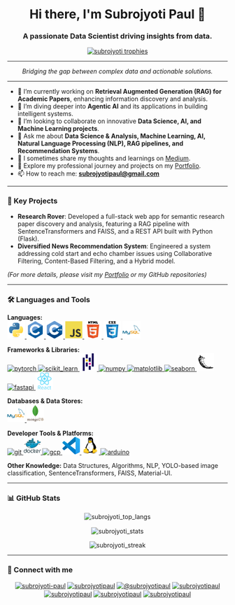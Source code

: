 <h1 align="center">Hi there, I'm Subrojyoti Paul 👋</h1>
<h3 align="center">A passionate Data Scientist driving insights from data.</h3>

<p align="center">
<!--   <img src="https://komarev.com/ghpvc/?username=subrojyoti&label=Profile%20views&color=0e75b6&style=for-the-badge" alt="profile views" /> -->
  <a href="https://github.com/ryo-ma/github-profile-trophy">
    <img src="https://github-profile-trophy.vercel.app/?username=subrojyoti" alt="subrojyoti trophies" />
  </a>
</p>

---

<p align="center">
  <em>Bridging the gap between complex data and actionable solutions.</em>
</p>

---

- 🔭 I’m currently working on **Retrieval Augmented Generation (RAG) for Academic Papers**, enhancing information discovery and analysis.
- 🌱 I’m diving deeper into **Agentic AI** and its applications in building intelligent systems.
- 👯 I’m looking to collaborate on innovative **Data Science, AI, and Machine Learning projects**.
- 💬 Ask me about **Data Science & Analysis, Machine Learning, AI, Natural Language Processing (NLP), RAG pipelines, and Recommendation Systems**.
- 📝 I sometimes share my thoughts and learnings on [Medium](https://www.medium.com/@subrojyotipaul).
- 📄 Explore my professional journey and projects on my [Portfolio](https://subrojyoti-portfolio.vercel.app).
- 📫 How to reach me: **subrojyotipaul@gmail.com**

---

### 🚀 Key Projects

- **Research Rover**: Developed a full-stack web app for semantic research paper discovery and analysis, featuring a RAG pipeline with SentenceTransformers and FAISS, and a REST API built with Python (Flask).
- **Diversified News Recommendation System**: Engineered a system addressing cold start and echo chamber issues using Collaborative Filtering, Content-Based Filtering, and a Hybrid model.

*(For more details, please visit my [Portfolio](https://subrojyoti-portfolio.vercel.app) or my GitHub repositories)*

---

### 🛠️ Languages and Tools

<p align="left">
  <strong>Languages:</strong><br>
  <a href="https://www.python.org" target="_blank" rel="noreferrer"> <img src="https://raw.githubusercontent.com/devicons/devicon/master/icons/python/python-original.svg" alt="python" width="40" height="40"/> </a>
  <a href="https://www.cprogramming.com/" target="_blank" rel="noreferrer"> <img src="https://raw.githubusercontent.com/devicons/devicon/master/icons/c/c-original.svg" alt="c" width="40" height="40"/> </a>
  <a href="https://www.w3schools.com/cpp/" target="_blank" rel="noreferrer"> <img src="https://raw.githubusercontent.com/devicons/devicon/master/icons/cplusplus/cplusplus-original.svg" alt="cplusplus" width="40" height="40"/> </a>
  <a href="https://developer.mozilla.org/en-US/docs/Web/JavaScript" target="_blank" rel="noreferrer"> <img src="https://raw.githubusercontent.com/devicons/devicon/master/icons/javascript/javascript-original.svg" alt="javascript" width="40" height="40"/> </a>
  <a href="https://www.w3.org/html/" target="_blank" rel="noreferrer"> <img src="https://raw.githubusercontent.com/devicons/devicon/master/icons/html5/html5-original-wordmark.svg" alt="html5" width="40" height="40"/> </a>
  <a href="https://www.w3schools.com/css/" target="_blank" rel="noreferrer"> <img src="https://raw.githubusercontent.com/devicons/devicon/master/icons/css3/css3-original-wordmark.svg" alt="css3" width="40" height="40"/> </a>
  <a href="https://www.mysql.com/" target="_blank" rel="noreferrer"> <img src="https://raw.githubusercontent.com/devicons/devicon/master/icons/mysql/mysql-original-wordmark.svg" alt="mysql" width="40" height="40"/> </a>
  </p>

<p align="left">
  <strong>Frameworks & Libraries:</strong><br>
  <a href="https://pytorch.org/" target="_blank" rel="noreferrer"> <img src="https://www.vectorlogo.zone/logos/pytorch/pytorch-icon.svg" alt="pytorch" width="40" height="40"/> </a>
  <a href="https://scikit-learn.org/" target="_blank" rel="noreferrer"> <img src="https://upload.wikimedia.org/wikipedia/commons/0/05/Scikit_learn_logo_small.svg" alt="scikit_learn" width="40" height="40"/> </a>
  <a href="https://pandas.pydata.org/" target="_blank" rel="noreferrer"> <img src="https://raw.githubusercontent.com/devicons/devicon/2ae2a900d2f041da66e950e4d48052658d850630/icons/pandas/pandas-original.svg" alt="pandas" width="40" height="40"/> </a>
  <a href="https://numpy.org/" target="_blank" rel="noreferrer"> <img src="https://www.vectorlogo.zone/logos/numpy/numpy-icon.svg" alt="numpy" width="40" height="40"/> </a>
  <a href="https://matplotlib.org/" target="_blank" rel="noreferrer"> <img src="https://upload.wikimedia.org/wikipedia/commons/thumb/8/84/Matplotlib_icon.svg/2048px-Matplotlib_icon.svg.png" alt="matplotlib" width="40" height="40"/> </a>
  <a href="https://seaborn.pydata.org/" target="_blank" rel="noreferrer"> <img src="https://seaborn.pydata.org/_images/logo-mark-lightbg.svg" alt="seaborn" width="40" height="40"/> </a>
  <a href="https://flask.palletsprojects.com/" target="_blank" rel="noreferrer"> <img src="https://raw.githubusercontent.com/devicons/devicon/master/icons/flask/flask-original.svg" alt="flask" width="40" height="40"/> </a>
  <a href="https://fastapi.tiangolo.com/" target="_blank" rel="noreferrer"> <img src="https://fastapi.tiangolo.com/img/logo-margin/logo-teal.png" alt="fastapi" width="40" height="40"/> </a>
  <a href="https://reactjs.org/" target="_blank" rel="noreferrer"> <img src="https://raw.githubusercontent.com/devicons/devicon/master/icons/react/react-original-wordmark.svg" alt="react" width="40" height="40"/> </a>
   </p>

<p align="left">
  <strong>Databases & Data Stores:</strong><br>
  <a href="https://www.mysql.com/" target="_blank" rel="noreferrer"> <img src="https://raw.githubusercontent.com/devicons/devicon/master/icons/mysql/mysql-original-wordmark.svg" alt="mysql" width="40" height="40"/> </a>
  <a href="https://www.mongodb.com/" target="_blank" rel="noreferrer"> <img src="https://raw.githubusercontent.com/devicons/devicon/master/icons/mongodb/mongodb-original-wordmark.svg" alt="mongodb" width="40" height="40"/> </a>
   </p>

<p align="left">
  <strong>Developer Tools & Platforms:</strong><br>
  <a href="https://git-scm.com/" target="_blank" rel="noreferrer"> <img src="https://www.vectorlogo.zone/logos/git-scm/git-scm-icon.svg" alt="git" width="40" height="40"/> </a>
  <a href="https://www.docker.com/" target="_blank" rel="noreferrer"> <img src="https://raw.githubusercontent.com/devicons/devicon/master/icons/docker/docker-original-wordmark.svg" alt="docker" width="40" height="40"/> </a>
  <a href="https://cloud.google.com/" target="_blank" rel="noreferrer"> <img src="https://www.vectorlogo.zone/logos/google_cloud/google_cloud-icon.svg" alt="gcp" width="40" height="40"/> </a>
  <a href="https://code.visualstudio.com/" target="_blank" rel="noreferrer"> <img src="https://raw.githubusercontent.com/devicons/devicon/master/icons/vscode/vscode-original.svg" alt="vscode" width="40" height="40"/> </a>
  <a href="https://www.linux.org/" target="_blank" rel="noreferrer"> <img src="https://raw.githubusercontent.com/devicons/devicon/master/icons/linux/linux-original.svg" alt="linux" width="40" height="40"/> </a>
  <a href="https://www.arduino.cc/" target="_blank" rel="noreferrer"> <img src="https://cdn.worldvectorlogo.com/logos/arduino-1.svg" alt="arduino" width="40" height="40"/> </a>
 </p>

<p align="left">
  <strong>Other Knowledge:</strong> Data Structures, Algorithms, NLP, YOLO-based image classification, SentenceTransformers, FAISS, Material-UI.
</p>

---

### 📊 GitHub Stats

<p align="center">
  <img align="center" src="https://github-readme-stats.vercel.app/api/top-langs?username=subrojyoti&show_icons=true&locale=en&layout=compact&theme=radical" alt="subrojyoti_top_langs" />
</p>
<p align="center">
  <img align="center" src="https://github-readme-stats.vercel.app/api?username=subrojyoti&show_icons=true&locale=en&theme=radical" alt="subrojyoti_stats" />
</p>
<p align="center">
  <img align="center" src="https://github-readme-streak-stats.herokuapp.com/?user=subrojyoti&theme=radical" alt="subrojyoti_streak" />
</p>

---

### 🔗 Connect with me

<p align="center">
  <a href="https://linkedin.com/in/subrojyoti-paul" target="_blank"><img align="center" src="https://raw.githubusercontent.com/rahuldkjain/github-profile-readme-generator/master/src/images/icons/Social/linked-in-alt.svg" alt="subrojyoti-paul" height="30" width="40" /></a>
  <a href="https://twitter.com/subrojyotipaul" target="blank"><img align="center" src="https://raw.githubusercontent.com/rahuldkjain/github-profile-readme-generator/master/src/images/icons/Social/twitter.svg" alt="subrojyotipaul" height="30" width="40" /></a>
  <a href="https://medium.com/@subrojyotipaul" target="_blank"><img align="center" src="https://raw.githubusercontent.com/rahuldkjain/github-profile-readme-generator/master/src/images/icons/Social/medium.svg" alt="@subrojyotipaul" height="30" width="40" /></a>
  <a href="https://kaggle.com/subrojyotipaul" target="blank"><img align="center" src="https://raw.githubusercontent.com/rahuldkjain/github-profile-readme-generator/master/src/images/icons/Social/kaggle.svg" alt="subrojyotipaul" height="30" width="40" /></a>
  <a href="https://www.leetcode.com/subrojyotipaul" target="blank"><img align="center" src="https://raw.githubusercontent.com/rahuldkjain/github-profile-readme-generator/master/src/images/icons/Social/leet-code.svg" alt="subrojyotipaul" height="30" width="40" /></a>
  <a href="https://auth.geeksforgeeks.org/user/subrojyotipaul" target="blank"><img align="center" src="https://raw.githubusercontent.com/rahuldkjain/github-profile-readme-generator/master/src/images/icons/Social/geeks-for-geeks.svg" alt="subrojyotipaul" height="30" width="40" /></a>
  <a href="https://instagram.com/subrojyotipaul" target="blank"><img align="center" src="https://raw.githubusercontent.com/rahuldkjain/github-profile-readme-generator/master/src/images/icons/Social/instagram.svg" alt="subrojyotipaul" height="30" width="40" /></a>
</p>

